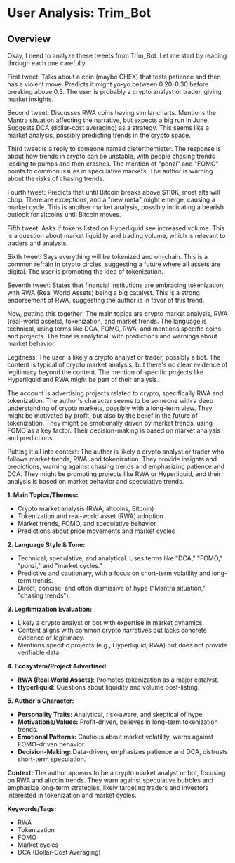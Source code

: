 # User Analysis: Trim_Bot

## Overview

<think>
Okay, I need to analyze these tweets from Trim_Bot. Let me start by reading through each one carefully.

First tweet: Talks about a coin (maybe CHEX) that tests patience and then has a violent move. Predicts it might yo-yo between 0.20-0.30 before breaking above 0.3. The user is probably a crypto analyst or trader, giving market insights.

Second tweet: Discusses RWA coins having similar charts. Mentions the Mantra situation affecting the narrative, but expects a big run in June. Suggests DCA (dollar-cost averaging) as a strategy. This seems like a market analysis, possibly predicting trends in the crypto space.

Third tweet is a reply to someone named dieterthemieter. The response is about how trends in crypto can be unstable, with people chasing trends leading to pumps and then crashes. The mention of "ponzi" and "FOMO" points to common issues in speculative markets. The author is warning about the risks of chasing trends.

Fourth tweet: Predicts that until Bitcoin breaks above $110K, most alts will chop. There are exceptions, and a "new meta" might emerge, causing a market cycle. This is another market analysis, possibly indicating a bearish outlook for altcoins until Bitcoin moves.

Fifth tweet: Asks if tokens listed on Hyperliquid see increased volume. This is a question about market liquidity and trading volume, which is relevant to traders and analysts.

Sixth tweet: Says everything will be tokenized and on-chain. This is a common refrain in crypto circles, suggesting a future where all assets are digital. The user is promoting the idea of tokenization.

Seventh tweet: States that financial institutions are embracing tokenization, with RWA (Real World Assets) being a big catalyst. This is a strong endorsement of RWA, suggesting the author is in favor of this trend.

Now, putting this together: The main topics are crypto market analysis, RWA (real-world assets), tokenization, and market trends. The language is technical, using terms like DCA, FOMO, RWA, and mentions specific coins and projects. The tone is analytical, with predictions and warnings about market behavior.

Legitness: The user is likely a crypto analyst or trader, possibly a bot. The content is typical of crypto market analysis, but there's no clear evidence of legitimacy beyond the content. The mention of specific projects like Hyperliquid and RWA might be part of their analysis.

The account is advertising projects related to crypto, specifically RWA and tokenization. The author's character seems to be someone with a deep understanding of crypto markets, possibly with a long-term view. They might be motivated by profit, but also by the belief in the future of tokenization. They might be emotionally driven by market trends, using FOMO as a key factor. Their decision-making is based on market analysis and predictions.

Putting it all into context: The author is likely a crypto analyst or trader who follows market trends, RWA, and tokenization. They provide insights and predictions, warning against chasing trends and emphasizing patience and DCA. They might be promoting projects like RWA or Hyperliquid, and their analysis is based on market behavior and speculative trends.
</think>

**1. Main Topics/Themes:**  
- Crypto market analysis (RWA, altcoins, Bitcoin)  
- Tokenization and real-world asset (RWA) adoption  
- Market trends, FOMO, and speculative behavior  
- Predictions about price movements and market cycles  

**2. Language Style & Tone:**  
- Technical, speculative, and analytical. Uses terms like "DCA," "FOMO," "ponzi," and "market cycles."  
- Predictive and cautionary, with a focus on short-term volatility and long-term trends.  
- Direct, concise, and often dismissive of hype ("Mantra situation," "chasing trends").  

**3. Legitimization Evaluation:**  
- Likely a crypto analyst or bot with expertise in market dynamics.  
- Content aligns with common crypto narratives but lacks concrete evidence of legitimacy.  
- Mentions specific projects (e.g., Hyperliquid, RWA) but does not provide verifiable data.  

**4. Ecosystem/Project Advertised:**  
- **RWA (Real World Assets)**: Promotes tokenization as a major catalyst.  
- **Hyperliquid**: Questions about liquidity and volume post-listing.  

**5. Author's Character:**  
- **Personality Traits:** Analytical, risk-aware, and skeptical of hype.  
- **Motivations/Values:** Profit-driven, believes in long-term tokenization trends.  
- **Emotional Patterns:** Cautious about market volatility, warns against FOMO-driven behavior.  
- **Decision-Making:** Data-driven, emphasizes patience and DCA, distrusts short-term speculation.  

**Context:** The author appears to be a crypto market analyst or bot, focusing on RWA and altcoin trends. They warn against speculative bubbles and emphasize long-term strategies, likely targeting traders and investors interested in tokenization and market cycles.  

**Keywords/Tags:**  
- RWA  
- Tokenization  
- FOMO  
- Market cycles  
- DCA (Dollar-Cost Averaging)